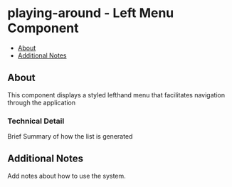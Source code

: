 # playing-around - Left Menu Component

- [About](#about)
- [Additional Notes](#additionalNotes)

## About <a name = "about"></a>

This component displays a styled lefthand menu that facilitates navigation through the application

### Technical Detail

Brief Summary of how the list is generated


## Additional Notes <a name="additionalNotes"></a>
Add notes about how to use the system.
